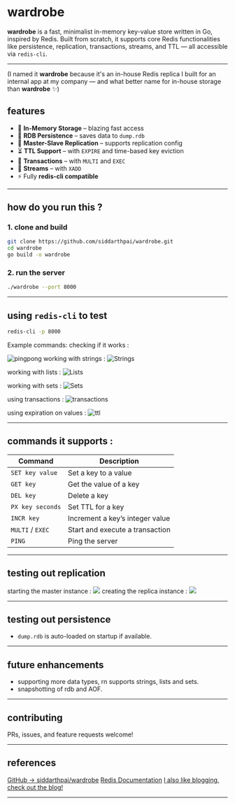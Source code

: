 # wardrobe

**wardrobe** is a fast, minimalist in-memory key-value store written in Go, inspired by Redis. Built from scratch, it supports core Redis functionalities like persistence, replication, transactions, streams, and TTL — all accessible via `redis-cli`.

---

(I named it **wardrobe** because it's an in-house Redis replica I built for an internal app at my company — and what better name for in-house storage than **wardrobe** ✨)

## features

- 🧠 **In-Memory Storage** – blazing fast access
- 💾 **RDB Persistence** – saves data to `dump.rdb`
- 📡 **Master-Slave Replication** – supports replication config
- ⏳ **TTL Support** – with `EXPIRE` and time-based key eviction
- 🔄 **Transactions** – with `MULTI` and `EXEC`
- 🌊 **Streams** – with `XADD`
- ⚡ Fully **redis-cli compatible**

---

## how do you run this ?

### 1. clone and build

```bash
git clone https://github.com/siddarthpai/wardrobe.git
cd wardrobe
go build -o wardrobe

```

### 2. run the server

```bash
./wardrobe --port 8000

```

---

## using `redis-cli` to test

```bash
redis-cli -p 8000
```

Example commands:
checking if it works :

![pingpong](https://i.postimg.cc/G2zt1QZT/Screenshot-2025-07-12-at-7-32-30-PM.png)
working with strings :
![Strings](https://i.postimg.cc/k5KRLWJW/Screenshot-2025-07-12-at-7-26-29-PM.png)

working with lists :
![Lists](https://i.postimg.cc/4d17xZhd/Screenshot-2025-07-12-at-7-27-32-PM.png)

working with sets :
![Sets](https://i.postimg.cc/ydK3KWxt/Screenshot-2025-07-12-at-7-27-39-PM.png)

using transactions :
![transactions](https://i.postimg.cc/7PWPMfD4/Screenshot-2025-07-12-at-7-34-56-PM.png)

using expiration on values :
![ttl](https://i.postimg.cc/sDWm96qJ/Screenshot-2025-07-12-at-7-43-30-PM.png)

---

## commands it supports :

| Command          | Description                     |
| ---------------- | ------------------------------- |
| `SET key value`  | Set a key to a value            |
| `GET key`        | Get the value of a key          |
| `DEL key`        | Delete a key                    |
| `PX key seconds` | Set TTL for a key               |
| `INCR key`       | Increment a key’s integer value |
| `MULTI` / `EXEC` | Start and execute a transaction |
| `PING`           | Ping the server                 |

---

## testing out replication

starting the master instance :
![](https://i.postimg.cc/FFdz6jTz/Screenshot-2025-07-12-at-7-36-17-PM.png)
creating the replica instance :
![](https://i.postimg.cc/pVwrMpSZ/Screenshot-2025-07-12-at-7-37-45-PM.png)

---

## testing out persistence

- `dump.rdb` is auto-loaded on startup if available.

---

## future enhancements

- supporting more data types, rn supports strings, lists and sets.
- snapshotting of rdb and AOF.

---

## contributing

PRs, issues, and feature requests welcome!

---

## references

[GitHub → siddarthpai/wardrobe](https://github.com/siddarthpai/wardrobe)
[Redis Documentation](https://redis.io/docs/latest/)
[I also like blogging, check out the blog!](https://blog-site-sidd.vercel.app/posts/build_my_own_redis)

---
